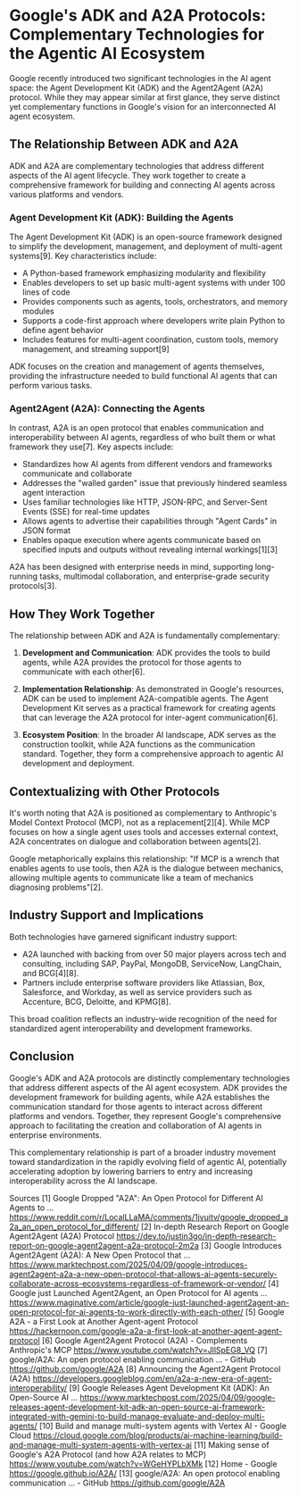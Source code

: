 
# Google's ADK and A2A Protocols: Complementary Technologies for the Agentic AI Ecosystem

Google recently introduced two significant technologies in the AI agent space: the Agent Development Kit (ADK) and the Agent2Agent (A2A) protocol. While they may appear similar at first glance, they serve distinct yet complementary functions in Google's vision for an interconnected AI agent ecosystem.

## The Relationship Between ADK and A2A

ADK and A2A are complementary technologies that address different aspects of the AI agent lifecycle. They work together to create a comprehensive framework for building and connecting AI agents across various platforms and vendors.

### Agent Development Kit (ADK): Building the Agents

The Agent Development Kit (ADK) is an open-source framework designed to simplify the development, management, and deployment of multi-agent systems[9]. Key characteristics include:

- A Python-based framework emphasizing modularity and flexibility
- Enables developers to set up basic multi-agent systems with under 100 lines of code
- Provides components such as agents, tools, orchestrators, and memory modules
- Supports a code-first approach where developers write plain Python to define agent behavior
- Includes features for multi-agent coordination, custom tools, memory management, and streaming support[9]

ADK focuses on the creation and management of agents themselves, providing the infrastructure needed to build functional AI agents that can perform various tasks.

### Agent2Agent (A2A): Connecting the Agents

In contrast, A2A is an open protocol that enables communication and interoperability between AI agents, regardless of who built them or what framework they use[7]. Key aspects include:

- Standardizes how AI agents from different vendors and frameworks communicate and collaborate
- Addresses the "walled garden" issue that previously hindered seamless agent interaction
- Uses familiar technologies like HTTP, JSON-RPC, and Server-Sent Events (SSE) for real-time updates
- Allows agents to advertise their capabilities through "Agent Cards" in JSON format
- Enables opaque execution where agents communicate based on specified inputs and outputs without revealing internal workings[1][3]

A2A has been designed with enterprise needs in mind, supporting long-running tasks, multimodal collaboration, and enterprise-grade security protocols[3].

## How They Work Together

The relationship between ADK and A2A is fundamentally complementary:

1. **Development and Communication**: ADK provides the tools to build agents, while A2A provides the protocol for those agents to communicate with each other[6].

2. **Implementation Relationship**: As demonstrated in Google's resources, ADK can be used to implement A2A-compatible agents. The Agent Development Kit serves as a practical framework for creating agents that can leverage the A2A protocol for inter-agent communication[6].

3. **Ecosystem Position**: In the broader AI landscape, ADK serves as the construction toolkit, while A2A functions as the communication standard. Together, they form a comprehensive approach to agentic AI development and deployment.

## Contextualizing with Other Protocols

It's worth noting that A2A is positioned as complementary to Anthropic's Model Context Protocol (MCP), not as a replacement[2][4]. While MCP focuses on how a single agent uses tools and accesses external context, A2A concentrates on dialogue and collaboration between agents[2].

Google metaphorically explains this relationship: "If MCP is a wrench that enables agents to use tools, then A2A is the dialogue between mechanics, allowing multiple agents to communicate like a team of mechanics diagnosing problems"[2].

## Industry Support and Implications

Both technologies have garnered significant industry support:

- A2A launched with backing from over 50 major players across tech and consulting, including SAP, PayPal, MongoDB, ServiceNow, LangChain, and BCG[4][8].
- Partners include enterprise software providers like Atlassian, Box, Salesforce, and Workday, as well as service providers such as Accenture, BCG, Deloitte, and KPMG[8].

This broad coalition reflects an industry-wide recognition of the need for standardized agent interoperability and development frameworks.

## Conclusion

Google's ADK and A2A protocols are distinctly complementary technologies that address different aspects of the AI agent ecosystem. ADK provides the development framework for building agents, while A2A establishes the communication standard for those agents to interact across different platforms and vendors. Together, they represent Google's comprehensive approach to facilitating the creation and collaboration of AI agents in enterprise environments.

This complementary relationship is part of a broader industry movement toward standardization in the rapidly evolving field of agentic AI, potentially accelerating adoption by lowering barriers to entry and increasing interoperability across the AI landscape.

Sources
[1] Google Dropped "A2A": An Open Protocol for Different AI Agents to ... https://www.reddit.com/r/LocalLLaMA/comments/1jvuitv/google_dropped_a2a_an_open_protocol_for_different/
[2] In-depth Research Report on Google Agent2Agent (A2A) Protocol https://dev.to/justin3go/in-depth-research-report-on-google-agent2agent-a2a-protocol-2m2a
[3] Google Introduces Agent2Agent (A2A): A New Open Protocol that ... https://www.marktechpost.com/2025/04/09/google-introduces-agent2agent-a2a-a-new-open-protocol-that-allows-ai-agents-securely-collaborate-across-ecosystems-regardless-of-framework-or-vendor/
[4] Google just Launched Agent2Agent, an Open Protocol for AI agents ... https://www.maginative.com/article/google-just-launched-agent2agent-an-open-protocol-for-ai-agents-to-work-directly-with-each-other/
[5] Google A2A - a First Look at Another Agent-agent Protocol https://hackernoon.com/google-a2a-a-first-look-at-another-agent-agent-protocol
[6] Google Agent2Agent Protocol (A2A) - Complements Anthropic's MCP https://www.youtube.com/watch?v=JllSpEG8_VQ
[7] google/A2A: An open protocol enabling communication ... - GitHub https://github.com/google/A2A
[8] Announcing the Agent2Agent Protocol (A2A) https://developers.googleblog.com/en/a2a-a-new-era-of-agent-interoperability/
[9] Google Releases Agent Development Kit (ADK): An Open-Source AI ... https://www.marktechpost.com/2025/04/09/google-releases-agent-development-kit-adk-an-open-source-ai-framework-integrated-with-gemini-to-build-manage-evaluate-and-deploy-multi-agents/
[10] Build and manage multi-system agents with Vertex AI - Google Cloud https://cloud.google.com/blog/products/ai-machine-learning/build-and-manage-multi-system-agents-with-vertex-ai
[11] Making sense of Google's A2A Protocol (and how A2A relates to MCP) https://www.youtube.com/watch?v=WGeHYPLbXMk
[12] Home - Google https://google.github.io/A2A/
[13] google/A2A: An open protocol enabling communication ... - GitHub https://github.com/google/A2A
